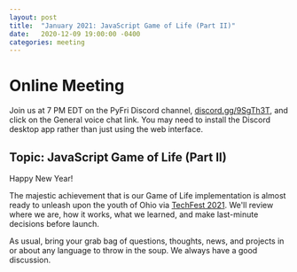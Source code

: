 ```yaml
---
layout: post
title:  "January 2021: JavaScript Game of Life (Part II)" 
date:   2020-12-09 19:00:00 -0400
categories: meeting
---
```


# Online Meeting 

Join us at 7 PM EDT on the PyFri Discord channel, [discord.gg/9SgTh3T](https://discord.gg/9SgTh3T), and click on the 
General voice chat link.  You may need to install the Discord desktop app rather than just using 
the web interface.

## Topic: JavaScript Game of Life (Part II) 

Happy New Year!

The majestic achievement that is our Game of Life implementation is almost ready to unleash 
upon the youth of Ohio via [TechFest 2021](http://www.techfestdayton.org/).  We'll review 
where we are, how it works, what we learned, and make last-minute decisions before launch. 

As usual, bring your grab bag of questions, thoughts, news, and 
projects in or about any language to throw in the soup.  We always have a good discussion.


